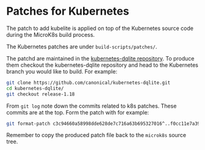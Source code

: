 # Patches for Kubernetes

The patch to add kubelite is applied on top of the Kubernetes source code during
the MicroK8s build process.

The Kubernetes patches are under `build-scripts/patches/`.

The patchd are maintained in the [kubernetes-dqlite repository](https://github.com/canonical/kubernetes-dqlite).
To produce them checkout the kubernetes-dqlite repository and head to the Kubernetes
branch you would like to build. For example:

```sh
git clone https://github.com/canonical/kubernetes-dqlite.git
cd kubernetes-dqlite/
git checkout release-1.18
```

From `git log` note down the commits related to k8s patches. These commits are at the top.
Form the patch with for example:

```sh
git format-patch c3c94660a58998dde628de7c716a63b695327016^..f0cc11e7a398d9454e8c4d3a526d6372cf1a1889 --stdout > k8s.patch
```

Remember to copy the produced patch file back to the `microk8s` source tree.
